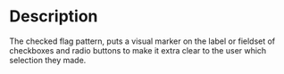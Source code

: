 # Description
The checked flag pattern, puts a visual marker on the label or fieldset of checkboxes and radio buttons to make it extra clear to the user which selection they made.